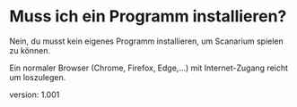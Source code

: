# Muss ich ein Programm installieren?

Nein, du musst kein eigenes Programm installieren, um Scanarium spielen zu können.

Ein normaler Browser (Chrome, Firefox, Edge,…) mit Internet-Zugang reicht um loszulegen.

version: 1.001
